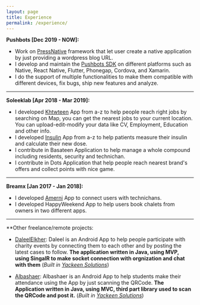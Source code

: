 ```yaml
---
layout: page
title: Experience
permalink: /experience/
---
```


**Pushbots [Dec 2019 - NOW]:**

 - Work on [PressNative](https://wordpress.org/plugins/pressnative/) framework that let user create a native application by just providing a wordpress blog URL.
 - I develop and maintain the [Pushbots SDK](www.pushbots.com) on different platforms such as Native, React Native, Flutter, Phonegap, Cordova, and Xamarin.
 - I do the support of multiple functionalities to make them compatible with different devices, fix bugs, ship new features and analyze.
 
 -----
 
 **Soleeklab [Apr 2018 - Mar 2019]:**
 
 - I developed [Khtwteen](https://play.google.com/store/apps/details?id=com.soleeklab.khtwteen) App from a-z to help people reach right jobs by searching on Map, you can get the nearest jobs to your current location. You can upload-edit-modify your data like CV, Employment, Education and other info.
 - I developed [Insulin](https://play.google.com/store/apps/details?id=com.soleeklab.insulin) App from a-z to help patients measure their insulin and calculate their new dose.
 - I contribute in Basateen Application to help manage a whole compound including residents, security and technichan.
 - I contribute in Dots Application that help people reach nearest brand's offers and collect points with nice game.
 
 -----
 
 **Breamx [Jan 2017 - Jan 2018]:**
 
 - I developed [Amerni](https://play.google.com/store/apps/details?id=example.breamex.morny) App to connect users with technichans.
 - I developed HappyWeekend App to help users book chalets from owners in two different apps.
 
 -----
 
 **Other freelance/remote projects:
 
  - [DaleelElkher](https://play.google.com/store/apps/details?id=yackeen.com.daleel): Daleel is an Android App to help people participate with charity events by connecting them to each other and by posting the latest cases to follow.
 **The application written in Java, using MVP, using SingalR to make socket connection with orgnization and chat with them** (*Built in [Yackeen Solutions](http://www.yackeensolutions.com/)*)
 
 - [Albashaer](https://play.google.com/store/apps/details?id=s.yckeen.albashayer): Albashaer is an Android App to help students make their attendance using the App by just scanning the QRCode.
 **The Application written in Java, using MVC, third part library used to scan the QRCode and post it.** (*Built in [Yackeen Solutions](http://www.yackeensolutions.com/)*)
 
 
 
 
